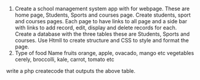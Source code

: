 1. Create a school management system app with for webpage. These are home page, Students, Sports and courses page. Create students, sport and courses pages. Each page to have links to all page and a side bar with links to add record, edit, display and delete records for each. Create a database with the three tables these are Students, Sports and courses. Use Htmll to create structure and CSS to style and format the page.
2. Type of food             Name
fruits                 orange, apple, ovacado, mango etc
vegetables             cerely, broccolli, kale, carrot, tomato etc 

write a php createcode that outputs the above table.
